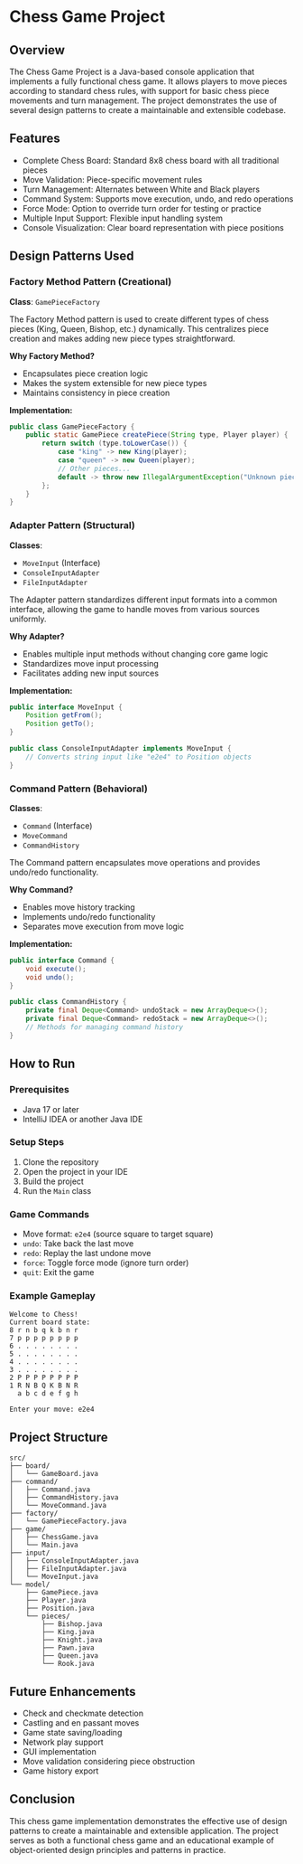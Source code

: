 # Chess Game Project

## Overview

The Chess Game Project is a Java-based console application that implements a fully functional chess game. It allows players to move pieces according to standard chess rules, with support for basic chess piece movements and turn management. The project demonstrates the use of several design patterns to create a maintainable and extensible codebase.

## Features

- Complete Chess Board: Standard 8x8 chess board with all traditional pieces
- Move Validation: Piece-specific movement rules
- Turn Management: Alternates between White and Black players
- Command System: Supports move execution, undo, and redo operations
- Force Mode: Option to override turn order for testing or practice
- Multiple Input Support: Flexible input handling system
- Console Visualization: Clear board representation with piece positions

## Design Patterns Used

### Factory Method Pattern (Creational)
**Class**: `GamePieceFactory`

The Factory Method pattern is used to create different types of chess pieces (King, Queen, Bishop, etc.) dynamically. This centralizes piece creation and makes adding new piece types straightforward.

**Why Factory Method?**
- Encapsulates piece creation logic
- Makes the system extensible for new piece types
- Maintains consistency in piece creation

**Implementation:**
```java
public class GamePieceFactory {
    public static GamePiece createPiece(String type, Player player) {
        return switch (type.toLowerCase()) {
            case "king" -> new King(player);
            case "queen" -> new Queen(player);
            // Other pieces...
            default -> throw new IllegalArgumentException("Unknown piece type: " + type);
        };
    }
}
```

### Adapter Pattern (Structural)
**Classes**:
- `MoveInput` (Interface)
- `ConsoleInputAdapter`
- `FileInputAdapter`

The Adapter pattern standardizes different input formats into a common interface, allowing the game to handle moves from various sources uniformly.

**Why Adapter?**
- Enables multiple input methods without changing core game logic
- Standardizes move input processing
- Facilitates adding new input sources

**Implementation:**
```java
public interface MoveInput {
    Position getFrom();
    Position getTo();
}

public class ConsoleInputAdapter implements MoveInput {
    // Converts string input like "e2e4" to Position objects
}
```

### Command Pattern (Behavioral)
**Classes**:
- `Command` (Interface)
- `MoveCommand`
- `CommandHistory`

The Command pattern encapsulates move operations and provides undo/redo functionality.

**Why Command?**
- Enables move history tracking
- Implements undo/redo functionality
- Separates move execution from move logic

**Implementation:**
```java
public interface Command {
    void execute();
    void undo();
}

public class CommandHistory {
    private final Deque<Command> undoStack = new ArrayDeque<>();
    private final Deque<Command> redoStack = new ArrayDeque<>();
    // Methods for managing command history
}
```

## How to Run

### Prerequisites
- Java 17 or later
- IntelliJ IDEA or another Java IDE

### Setup Steps
1. Clone the repository
2. Open the project in your IDE
3. Build the project
4. Run the `Main` class

### Game Commands
- Move format: `e2e4` (source square to target square)
- `undo`: Take back the last move
- `redo`: Replay the last undone move
- `force`: Toggle force mode (ignore turn order)
- `quit`: Exit the game

### Example Gameplay
```
Welcome to Chess!
Current board state:
8 r n b q k b n r 
7 p p p p p p p p 
6 . . . . . . . . 
5 . . . . . . . . 
4 . . . . . . . . 
3 . . . . . . . . 
2 P P P P P P P P 
1 R N B Q K B N R 
  a b c d e f g h

Enter your move: e2e4
```

## Project Structure
```
src/
├── board/
│   └── GameBoard.java
├── command/
│   ├── Command.java
│   ├── CommandHistory.java
│   └── MoveCommand.java
├── factory/
│   └── GamePieceFactory.java
├── game/
│   ├── ChessGame.java
│   └── Main.java
├── input/
│   ├── ConsoleInputAdapter.java
│   ├── FileInputAdapter.java
│   └── MoveInput.java
└── model/
    ├── GamePiece.java
    ├── Player.java
    ├── Position.java
    └── pieces/
        ├── Bishop.java
        ├── King.java
        ├── Knight.java
        ├── Pawn.java
        ├── Queen.java
        └── Rook.java
```

## Future Enhancements
- Check and checkmate detection
- Castling and en passant moves
- Game state saving/loading
- Network play support
- GUI implementation
- Move validation considering piece obstruction
- Game history export

## Conclusion
This chess game implementation demonstrates the effective use of design patterns to create a maintainable and extensible application. The project serves as both a functional chess game and an educational example of object-oriented design principles and patterns in practice.
